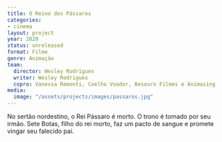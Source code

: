 ```yaml
---
title: O Reino dos Pássaros
categories:
- cinema
layout: project
year: 2020
status: unreleased
format: Filme
genre: Animação
team:
  director: Wesley Rodrigues
  writer: Wesley Rodrigues
  copro: Vanessa Remonti, Coelho Voador, Besouro Filmes e Animasing
media:
  image: "/assets/projects/images/passaros.jpg"
---
```


No sertão nordestino, o Rei Pássaro é morto. O trono é tomado por seu irmão. Sete Botas, filho do rei morto, faz um pacto de sangue e promete vingar seu falecido pai.
